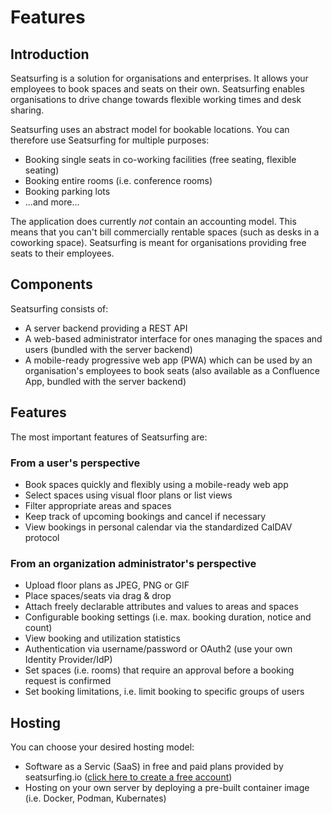 # Features

## Introduction
Seatsurfing is a solution for organisations and enterprises. It allows your employees to book spaces and seats on their own. Seatsurfing enables organisations to drive change towards flexible working times and desk sharing.

Seatsurfing uses an abstract model for bookable locations. You can therefore use Seatsurfing for multiple purposes:

* Booking single seats in co-working facilities (free seating, flexible seating)
* Booking entire rooms (i.e. conference rooms)
* Booking parking lots
* ...and more...

The application does currently *not* contain an accounting model. This means that you can't bill commercially rentable spaces (such as desks in a coworking space). Seatsurfing is meant for organisations providing free seats to their employees.

## Components
Seatsurfing consists of:

* A server backend providing a REST API
* A web-based administrator interface for ones managing the spaces and users (bundled with the server backend)
* A mobile-ready progressive web app (PWA) which can be used by an organisation's employees to book seats (also available as a Confluence App, bundled with the server backend)

## Features
The most important features of Seatsurfing are:

### From a user's perspective
* Book spaces quickly and flexibly using a mobile-ready web app
* Select spaces using visual floor plans or list views
* Filter appropriate areas and spaces
* Keep track of upcoming bookings and cancel if necessary
* View bookings in personal calendar via the standardized CalDAV protocol

### From an organization administrator's perspective
* Upload floor plans as JPEG, PNG or GIF
* Place spaces/seats via drag & drop
* Attach freely declarable attributes and values to areas and spaces
* Configurable booking settings (i.e. max. booking duration, notice and count)
* View booking and utilization statistics
* Authentication via username/password or OAuth2 (use your own Identity Provider/IdP)
* Set spaces (i.e. rooms) that require an approval before a booking request is confirmed
* Set booking limitations, i.e. limit booking to specific groups of users

## Hosting
You can choose your desired hosting model:
* Software as a Servic (SaaS) in free and paid plans provided by seatsurfing.io ([click here to create a free account](/sign-up/))
* Hosting on your own server by deploying a pre-built container image (i.e. Docker, Podman, Kubernates)